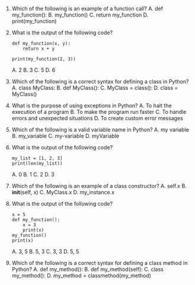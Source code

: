 1. Which of the following is an example of a function call?
   A. def my_function():
   B. my_function()
   C. return my_function
   D. print(my_function)

2. What is the output of the following code?
   ```
   def my_function(x, y):
       return x + y

   print(my_function(2, 3))
   ```
   A. 2
   B. 3
   C. 5
   D. 6

3. Which of the following is a correct syntax for defining a class in Python?
   A. class MyClass:
   B. def MyClass():
   C. MyClass = class():
   D. class = MyClass()

4. What is the purpose of using exceptions in Python?
   A. To halt the execution of a program
   B. To make the program run faster
   C. To handle errors and unexpected situations
   D. To create custom error messages

5. Which of the following is a valid variable name in Python?
   A. my variable
   B. my_variable
   C. my-variable
   D. myVariable

6. What is the output of the following code?
   ```
   my_list = [1, 2, 3]
   print(len(my_list))
   ```
   A. 0
   B. 1
   C. 2
   D. 3

7. Which of the following is an example of a class constructor?
   A. self.x
   B. __init__(self, x)
   C. MyClass.x
   D. my_instance.x

8. What is the output of the following code?
   ```
   x = 5
   def my_function():
       x = 3
       print(x)
   my_function()
   print(x)
   ```
   A. 3, 5
   B. 5, 3
   C. 3, 3
   D. 5, 5

9. Which of the following is a correct syntax for defining a class method in Python?
   A. def my_method():
   B. def my_method(self):
   C. class my_method():
   D. my_method = classmethod(my_method)


